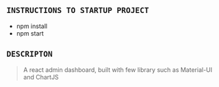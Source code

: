 ## `INSTRUCTIONS TO STARTUP PROJECT`

- npm install
- npm start

## `DESCRIPTON`

> A react admin dashboard, built with few library such as Material-UI and ChartJS
